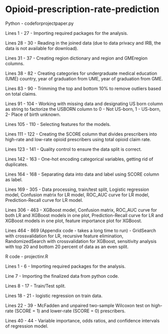 # Opioid-prescription-rate-prediction
Python - codeforprojectpaper.py

Lines 1 - 27 - Importing required packages for the analysis.

Lines 28 - 30 - Reading in the joined data (due to data privacy and IRB, the data is not available for download).

Lines 31 - 37 - Creating region dictionary and region and GMEregion columns.

Lines 38 - 82 - Creating categories for undergraduate medical education (UME) country, year of graduation from UME, year of graduation from GME.

Lines 83 - 90 - Trimming the top and bottom 10% to remove outliers based on total claims.

Lines 91 - 104 - Working with missing data and designating US born column as string to factorize the USBORN column to 0 - Not US-born, 1 - US-born, 2- Place of birth unknown.

Lines 105 - 110 - Selecting features for the models.

Lines 111 - 122 - Creating the SCORE column that divides prescribers into high-rate and low-rate opioid prescribers using total opioid claim rate.

Lines 123 - 141 - Quality control to ensure the data split is correct.

Lines 142 - 163 - One-hot encoding categorical variables, getting rid of duplicates.

Lines 164 - 168 - Separating data into data and label using SCORE column as label.

Lines 169 - 305 - Data processing, train/test split, Logistic regression model, Confusion matrix for LR model, ROC_AUC curve for LR model, Prediction-Recall curve for LR model.

Lines 306 - 463 - XGBoost model, Confusion matrix, ROC_AUC curve for both LR and XGBoost models in one plot, Prediction-Recall curve for LR and XGBoost models in one plot, feature importance plot for XGBoost.

Lines 464 - 869 (Appendix code - takes a long time to run) - GridSearch with crossvalidation for LR, recursive feature elimination, RandomizedSearch with crossvalidation for XGBoost, sensitivity analysis with top 20 and bottom 20 percent of data as an even split.

R code - projectinr.R


Lines 1 - 6 - Importing required packages for the analysis.

Line 7 - Importing the finalized data from python code.

Lines 8 - 17 - Train/Test split.

Lines 18 - 21 - logistic regression on train data.

Lines 22 - 39 - McFadden and unpaired two-sample Wilcoxon test on high-rate (SCORE = 1) and lower-rate (SCORE = 0) prescribers.

Lines 40 - 44 - Variable importance, odds ratios, and confidence intervals of regression model.
